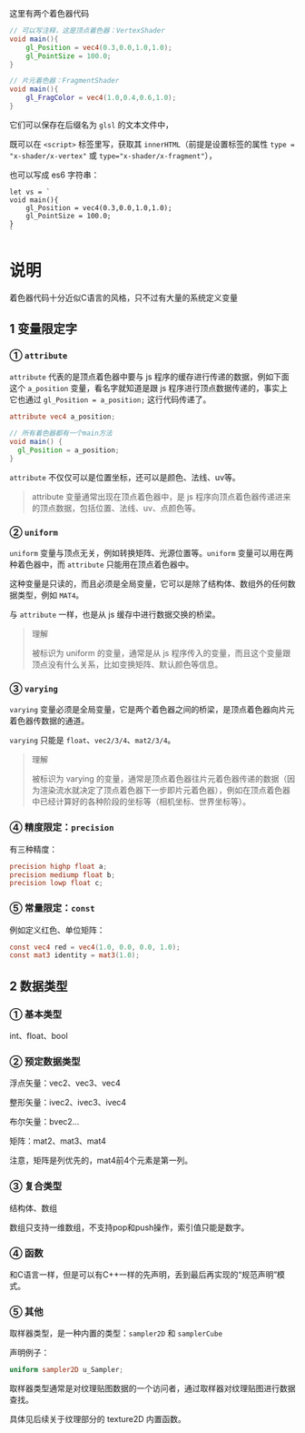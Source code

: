 这里有两个着色器代码

``` GLSL
// 可以写注释，这是顶点着色器：VertexShader
void main(){
    gl_Position = vec4(0.3,0.0,1.0,1.0);
    gl_PointSize = 100.0;
}
```

``` GLSL
// 片元着色器：FragmentShader
void main(){
    gl_FragColor = vec4(1.0,0.4,0.6,1.0);
}
```

它们可以保存在后缀名为 `glsl` 的文本文件中，

既可以在 `<script>` 标签里写，获取其 `innerHTML`（前提是设置标签的属性 `type = "x-shader/x-vertex"` 或 `type="x-shader/x-fragment"`），

也可以写成 es6 字符串：

``` JS
let vs = `
void main(){
	gl_Position = vec4(0.3,0.0,1.0,1.0);
	gl_PointSize = 100.0;
}
`
```

# 说明

着色器代码十分近似C语言的风格，只不过有大量的系统定义变量

## 1 变量限定字

### ① **`attribute`** 

`attribute` 代表的是顶点着色器中要与 js 程序的缓存进行传递的数据，例如下面这个 `a_position` 变量，看名字就知道是跟 js 程序进行顶点数据传递的，事实上它也通过 `gl_Position = a_position;` 这行代码传递了。

``` GLSL
attribute vec4 a_position;
 
// 所有着色器都有一个main方法
void main() {
  gl_Position = a_position;
}
```

`attribute` 不仅仅可以是位置坐标，还可以是颜色、法线、uv等。

> attribute 变量通常出现在顶点着色器中，是 js 程序向顶点着色器传递进来的顶点数据，包括位置、法线、uv、点颜色等。

### ② **`uniform`** 

`uniform` 变量与顶点无关，例如转换矩阵、光源位置等。`uniform` 变量可以用在两种着色器中，而 `attribute` 只能用在顶点着色器中。

这种变量是只读的，而且必须是全局变量，它可以是除了结构体、数组外的任何数据类型，例如 `MAT4`。

与 `attribute` 一样，也是从 js 缓存中进行数据交换的桥梁。

> 理解
>
> 被标识为 uniform 的变量，通常是从 js 程序传入的变量，而且这个变量跟顶点没有什么关系，比如变换矩阵、默认颜色等信息。

### ③ **`varying`**

`varying` 变量必须是全局变量，它是两个着色器之间的桥梁，是顶点着色器向片元着色器传数据的通道。

`varying` 只能是 `float`、`vec2/3/4`、`mat2/3/4`。

> 理解
>
> 被标识为 varying 的变量，通常是顶点着色器往片元着色器传递的数据（因为渲染流水就决定了顶点着色器下一步即片元着色器），例如在顶点着色器中已经计算好的各种阶段的坐标等（相机坐标、世界坐标等）。

### ④ 精度限定：`precision`

有三种精度：

``` GLSL
precision highp float a;
precision mediump float b;
precision lowp float c;
```

### ⑤ 常量限定：`const`

例如定义红色、单位矩阵：

``` GLSL
const vec4 red = vec4(1.0, 0.0, 0.0, 1.0);
const mat3 identity = mat3(1.0);
```

## 2 数据类型

### ① 基本类型

int、float、bool

### ② 预定数据类型

浮点矢量：vec2、vec3、vec4

整形矢量：ivec2、ivec3、ivec4

布尔矢量：bvec2...

矩阵：mat2、mat3、mat4

注意，矩阵是列优先的，mat4前4个元素是第一列。

### ③ 复合类型

结构体、数组

数组只支持一维数组，不支持pop和push操作，索引值只能是数字。

### ④ 函数

和C语言一样，但是可以有C++一样的先声明，丢到最后再实现的“规范声明”模式。

### ⑤ 其他

取样器类型，是一种内置的类型：`sampler2D` 和 `samplerCube`

声明例子：

``` GLSL
uniform sampler2D u_Sampler;
```

取样器类型通常是对纹理贴图数据的一个访问者，通过取样器对纹理贴图进行数据查找。

具体见后续关于纹理部分的 texture2D 内置函数。